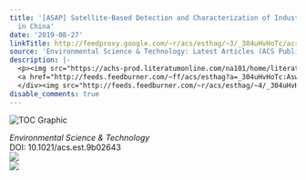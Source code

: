 ```yaml
---
title: '[ASAP] Satellite-Based Detection and Characterization of Industrial Heat Sources
  in China'
date: '2019-08-27'
linkTitle: http://feedproxy.google.com/~r/acs/esthag/~3/_304uHvHoTc/acs.est.9b02643
source: 'Environmental Science & Technology: Latest Articles (ACS Publications)'
description: |-
  <p><img src="https://achs-prod.literatumonline.com/na101/home/literatum/publisher/achs/journals/content/esthag/0/esthag.ahead-of-print/acs.est.9b02643/20190827/images/medium/es9b02643_0007.gif" alt="TOC Graphic"/></p><div><cite>Environmental Science & Technology</cite></div><div>DOI: 10.1021/acs.est.9b02643</div><div class="feedflare">
  <a href="http://feeds.feedburner.com/~ff/acs/esthag?a=_304uHvHoTc:Asw681w4yho:yIl2AUoC8zA"><img src="http://feeds.feedburner.com/~ff/acs/esthag?d=yIl2AUoC8zA" border="0"></img></a>
  </div><img src="http://feeds.feedburner.com/~r/acs/esthag/~4/_304uHvHoTc" ...
disable_comments: true
---
```

<p><img src="https://achs-prod.literatumonline.com/na101/home/literatum/publisher/achs/journals/content/esthag/0/esthag.ahead-of-print/acs.est.9b02643/20190827/images/medium/es9b02643_0007.gif" alt="TOC Graphic"/></p><div><cite>Environmental Science & Technology</cite></div><div>DOI: 10.1021/acs.est.9b02643</div><div class="feedflare">
<a href="http://feeds.feedburner.com/~ff/acs/esthag?a=_304uHvHoTc:Asw681w4yho:yIl2AUoC8zA"><img src="http://feeds.feedburner.com/~ff/acs/esthag?d=yIl2AUoC8zA" border="0"></img></a>
</div><img src="http://feeds.feedburner.com/~r/acs/esthag/~4/_304uHvHoTc" ...